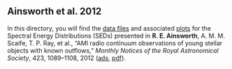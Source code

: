 <h2> Ainsworth et al. 2012</h2>

In this directory, you will find the <a href="https://github.com/rainsworth/Spectral-Energy-Distributions/blob/master/Ainsworth2012/data">data files</a> and associated <a href="https://github.com/rainsworth/Spectral-Energy-Distributions/blob/master/Ainsworth2012/plots">plots</a> for the Spectral Energy Distributions (SEDs) presented in <b>R. E. Ainsworth</b>, A. M. M. Scaife, T. P. Ray, et al., “AMI radio continuum observations of young stellar objects with known outflows,” <i>Monthly Notices of the Royal Astronomical Society</i>, 423, 1089–1108, 2012 (<a href="http://adsabs.harvard.edu/abs/2012MNRAS.423.1089A">ads</a>, <a href="https://github.com/rainsworth/Spectral-Energy-Distributions/blob/master/Ainsworth2012/MNRAS-2012--1089-108.pdf">pdf</a>).
